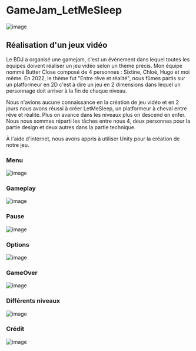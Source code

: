 # GameJam_LetMeSleep

![image](https://github.com/DNeoTeo/GameJam_LetMeSleep/assets/48857676/400e8679-a707-4c85-ae5a-851dd434235b)

## Réalisation d'un jeux vidéo 

Le BDJ a organisé une gamejam, c'est un évènement dans lequel toutes les équipes doivent réaliser un jeu vidéo selon un thème précis.
Mon équipe nommé Butter Close composé de 4 personnes : Sixtine, Chloé, Hugo et moi même. En 2022, le thème fut "Entre rêve et réalité", nous fûmes partis sur un platformeur en 2D c'est à dire un jeu en 2 dimensions dans lequel un personnage doit arriver à la fin de chaque niveau.

Nous n'avions aucune connaissance en la création de jeu vidéo et en 2 jours nous avons réussi à créer LetMeSleep, un platformeur à cheval entre rêve et réalité. Plus on avance dans les niveaux plus on descend en enfer. 
Nous nous sommes réparti les tâches entre nous 4, deux personnes pour la partie design et deux autres dans la partie technique.

À l'aide d'internet, nous avons appris à utiliser Unity pour la création de notre jeu.

### Menu

![image](https://github.com/DNeoTeo/GameJam_LetMeSleep/assets/48857676/4df2fdde-f945-4963-9321-31724094242a)


### Gameplay

![image](https://github.com/DNeoTeo/GameJam_LetMeSleep/assets/48857676/0f3c6639-ee5b-4333-be9e-994483ddb0a2)

### Pause

![image](https://github.com/DNeoTeo/GameJam_LetMeSleep/assets/48857676/08bd4c7c-f523-4cc3-9f4e-8d183c43fb8e)

### Options

![image](https://github.com/DNeoTeo/GameJam_LetMeSleep/assets/48857676/67c5f0ba-84ac-4a45-8d0c-8b46b2b0f497)

### GameOver

![image](https://github.com/DNeoTeo/GameJam_LetMeSleep/assets/48857676/25e59dcc-7d5d-4eff-a95f-94ec1eac59e0)

### Différents niveaux

![image](https://github.com/DNeoTeo/GameJam_LetMeSleep/assets/48857676/2f8e049a-c2b6-4085-ad57-7b58c9935b52)

### Crédit

![image](https://github.com/DNeoTeo/GameJam_LetMeSleep/assets/48857676/1c29d747-9483-458b-851e-a19a2e36a442)


